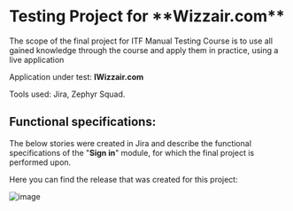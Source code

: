 
<h1>Testing Project for **Wizzair.com**</h1>

The scope of the final project for ITF Manual Testing Course is to use all gained knowledge through the course and apply them in practice, using a live application

Application under test: **IWizzair.com**

Tools used: Jira, Zephyr Squad.

<h2>Functional specifications:</h2>

The below stories were created in Jira and describe the functional specifications of the "**Sign in**" module, for which the final project is performed upon.
 

Here you can find the release that was created for this project:

![image](https://github.com/ldbade/testare_manuala_jira/assets/161169534/2907829f-086c-4333-b341-25ddc5961098)
